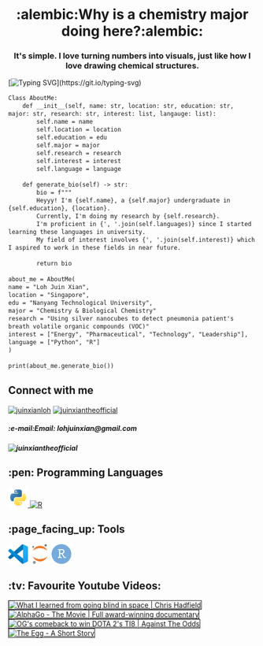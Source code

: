 
<h1 align="center">:alembic:Why is a chemistry major doing here?:alembic:</h1>
<h3 align="center">It's simple. I love turning numbers into visuals, just like how I love drawing chemical structures.</h4>


[![Typing SVG](https://readme-typing-svg.demolab.com?font=Poltawski+Nowy&weight=700&size=24&duration=4200&pause=1000&width=435&lines=Welcome+to+my+Github+profile!;I'm+Juin+Xian%2C+a+chemistry+sophomore;An+aspiring+engineer+and+analyst;Energy+%2C+Pharmaceutical+%26+Technology;)](https://git.io/typing-svg)

    Class AboutMe:
        def __init__(self, name: str, location: str, education: str, major: str, research: str, interest: list, langauge: list):
            self.name = name
            self.location = location
            self.education = edu
            self.major = major
            self.research = research
            self.interest = interest
            self.language = language

        def generate_bio(self) -> str:
            bio = f"""
            Heyyy! I'm {self.name}, a {self.major} undergraduate in {self.education}, {location}. 
            Currently, I'm doing my research by {self.research}.
            I'm proficient in {', '.join(self.languages)} since I started learning these languages in university. 
            My field of interest involves {', '.join(self.interest)} which I aspired to work in these fields in near future. 

            return bio
        
    about_me = AboutMe(
    name = "Loh Juin Xian", 
    location = "Singapore",
    edu = "Nanyang Technological University",
    major = "Chemistry & Biological Chemistry"
    research = "Using silver nanocubes to detect pneumonia patient's breath volatile organic compounds (VOC)"
    interest = ["Energy", "Pharmaceutical", "Technology", "Leadership"], 
    language = ["Python", "R"]
    )
   
    print(about_me.generate_bio())

   
<h2 align="left">Connect with me</h2>
<p align="left">
<a href="https://linkedin.com/in/juinxianloh" target="blank"><img align="center" src="https://raw.githubusercontent.com/rahuldkjain/github-profile-readme-generator/master/src/images/icons/Social/linked-in-alt.svg" alt="juinxianloh" height="30" width="40" /></a>
<a href="https://instagram.com/juinxiantheofficial" target="blank"><img align="center" src="https://raw.githubusercontent.com/rahuldkjain/github-profile-readme-generator/master/src/images/icons/Social/instagram.svg" alt="juinxiantheofficial" height="30" width="40" /></a>
<h5> 	:e-mail:Email: lohjuinxian@gmail.com <h5>
 <p align="left"> <img src="https://komarev.com/ghpvc/?username=juinxiantheofficial&label=Profile%20views&color=0e75b6&style=flat" alt="juinxiantheofficial" /> </p>

</p>

<h2 align="left">	:pen:  Programming Languages</h2>
<p align="left"> <a href="https://www.python.org" target="_blank" rel="noreferrer"> <img src="https://raw.githubusercontent.com/devicons/devicon/master/icons/python/python-original.svg" alt="python" width="40" height="40"/></a><a href="https://www.r-project.org" target="_blank" rel="noreferrer"> <img src="https://user-images.githubusercontent.com/33158051/103333492-1d992100-4a3c-11eb-8cd4-e83cb2c44895.png" alt="R" width="40" height="40"/></a> 
</p>

<h2 align="left">:page_facing_up:	Tools</h2>
<p align="left"> <a href="[https://www.python.org](https://code.visualstudio.com/)" target="_blank" rel="noreferrer"> <img src="https://raw.githubusercontent.com/devicons/devicon/1119b9f84c0290e0f0b38982099a2bd027a48bf1/icons/vscode/vscode-original.svg" alt="VSC" width="40" height="40"/></a>
<a href="https://jupyter.org/" target="_blank" rel="noreferrer"> <img src="https://raw.githubusercontent.com/devicons/devicon/1119b9f84c0290e0f0b38982099a2bd027a48bf1/icons/jupyter/jupyter-original.svg" alt="JUPYTER" width="40" height="40"/></a>  
<a href="https://posit.co/download/rstudio-desktop/" target="_blank" rel="noreferrer"> <img src="https://raw.githubusercontent.com/devicons/devicon/1119b9f84c0290e0f0b38982099a2bd027a48bf1/icons/rstudio/rstudio-original.svg" alt="R" width="40" height="40"/></a> 

<h2 align="left">:tv: Favourite Youtube Videos:</h2> 
<a href="https://youtu.be/Zo62S0ulqhA" target="_blank"><img src=https://pi.tedcdn.com/r/pe.tedcdn.com/images/ted/e77007daaafb652bacbc73a3819f4165d39c06dd_1600x1200.jpg u%5Br%5D=2&u%5Bs%5D=0.5&u%5Ba%5D=0.8&u%5Bt%5D=0.03&quality=82c=1050%2C550&w=1050.jpg" alt="What I learned from going blind in space | Chris Hadfield" width="290" height="190" border="1" /></a> <a href="https://youtu.be/WXuK6gekU1Y" target="_blank"><img src="https://pbs.twimg.com/media/DR4blG-X4AEx3Mw.jpg" 
alt="AlphaGo - The Movie | Full award-winning documentary" width="290" height="190" border="1" /></a> <a href="https://youtu.be/bdgTa9ni4S8" target="_blank"><img src="https://dotesports.com/wp-content/uploads/2019/08/07133442/againsttheodds_02-cover_landscape.jpg?resize=768,512.jpg" 
alt="OG's comeback to win DOTA 2's TI8 | Against The Odds" width="290" height="190" border="1" /></a> <a href="https://youtu.be/h6fcK_fRYaI" target="_blank"><img src="https://i.ytimg.com/vi/h6fcK_fRYaI/maxresdefault.jpg" alt="The Egg - A Short Story" width="290" height="190" border="1" /></a>
